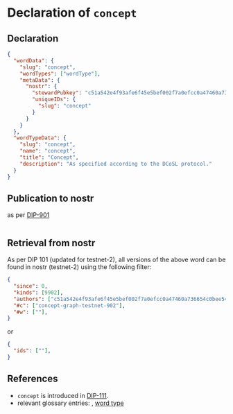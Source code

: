 # Declaration of `concept`

## Declaration

```json
{
  "wordData": {
    "slug": "concept",
    "wordTypes": ["wordType"],
    "metaData": {
      "nostr": {
        "stewardPubkey": "c51a542e4f93afe6f45e5bef002f7a0efcc0a47460a736654c0bee5402c482fa",
        "uniqueIDs": {
          "slug": "concept"
        }
      }
    }
  },
  "wordTypeData": {
    "slug": "concept",
    "name": "concept",
    "title": "Concept",
    "description": "As specified according to the DCoSL protocol."
  }
}
```

## Publication to nostr

as per [DIP-901](../../networking/nostr/901.md)

```json

```

## Retrieval from nostr

As per DIP 101 (updated for testnet-2), all versions of the above word can be found in nostr (testnet-2) using the following filter:

```json
{
  "since": 0,
  "kinds": [9902],
  "authors": ["c51a542e4f93afe6f45e5bef002f7a0efcc0a47460a736654c0bee5402c482fa"],
  "#c": ["concept-graph-testnet-902"],
  "#w": [""],
}
```

or

```json
{
  "ids": [""],
}
```

## References

- `concept` is introduced in [DIP-111](../111.md).
- relevant glossary entries: [](../../../glossary/concept.md), [word type](../../../glossary/wordType.md)
